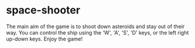 # space-shooter
The main aim of the game is to shoot down asteroids and stay out of their way.
You can control the ship using the 'W', 'A', 'S', 'D' keys, or the left right up-down keys. Enjoy the game! 
